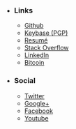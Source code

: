 
- ### Links
    * [Github](https://github.com/mstksg "Github")
    * [Keybase (PGP)](https://keybase.io/mstksg "Keybase")
    * [Resumé](http://cv.jle.im "Resume")
    * [Stack Overflow](http://stackoverflow.com/users/292731/justin-l "Stack Overflow")
    * [LinkedIn](https://linkedin.com/in/lejustin "LinkedIn")
    * [Bitcoin](https://coinbase.com/mstksg "Bitcoin")

- ### Social
    * [Twitter](https://twitter.com/mstk "Twitter")
    * [Google+](https://plus.google.com/+JustinLe "Google+")
    * [Facebook](https://facebook.com/mstksg "Facebook")
    * [Youtube](https://youtube.com/justinlemusic "Youtube")

